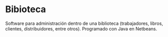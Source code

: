 # Bibioteca
Software para administración dentro de una biblioteca (trabajadores, libros, clientes, distribuidores, entre otros). Programado con Java en Netbeans. 
